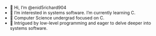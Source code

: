 - 👋 Hi, I’m @enid5richard904
- 👀 I’m interested in systems software. I’m currently learning C.
- 🌱 Computer Science undergrad focused on C. 
- 💞️ Intrigued by low-level programming and eager to delve deeper into systems software.
